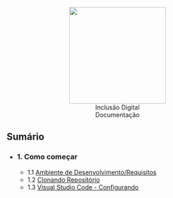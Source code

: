 <p align="center">
    <img src="https://user-images.githubusercontent.com/33224319/71645827-f68b0080-2cbc-11ea-8353-bd98b734eebc.png" width="220" />
    <br />
    Inclusão Digital
    <br />
    Documentação
</p>

## Sumário

- ### 1. Como começar
  - 1.1 [Ambiente de Desenvolvimento/Requisitos](https://github.com/danieljuniorce/inclusao-digital/tree/master/docs/start#requisitos)
  - 1.2 [Clonando Repositório](https://github.com/danieljuniorce/inclusao-digital/tree/master/docs/start#clonando-reposit%C3%B3rio)
  - 1.3 [Visual Studio Code - Configurando](https://github.com/danieljuniorce/inclusao-digital/tree/master/docs/start#visual-studio-code)
